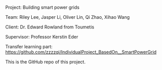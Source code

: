 Project: Building smart power grids

Team: Riley Lee, Jasper Li, Oliver Lin, Qi Zhao, Xihao Wang

Client: Dr. Edward Rowland from Toumetis

Supervisor: Professor Kerstin Eder

Transfer learning part: https://github.com/zzzzqi/IndividualProject_BasedOn__SmartPowerGrid

This is the GitHub repo of this project.
